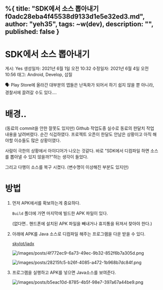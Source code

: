 %{
title: "SDK에서 소스 뽑아내기 f0adc28eba4f45538d9133d1e5e32ed3.md",
author: "yeh35",
tags: ~w(dev),
description: "",
published: false
}
---
# SDK에서 소스 뽑아내기

게시: Yes
생성일자: 2021년 6월 1일 오전 10:32
수정일자: 2021년 6월 4일 오전 10:56
태그: Android, Develop, 삽질

<aside>
🗣 Play Store에 올라간 대부분의 앱들은 난독화가 되어서 하기 쉽지 않을 뿐 아니라,
경찰서에 끌려갈 수도 있다....

</aside>

# 배경..

(동료의 commit을 안한 잘못도 있지만)  Github 작업도중 실수로 동료의 한달치 작업 내용을 날려버렸다.
순간 식겁하였다. 프로젝트 오픈이 한달도 안남은 상황이고 아직 해야할 이슈들도 많은 상황이였다.

사람이 극한의 상황에서 아이디어가 나오는 것같다. 바로 "SDK에서 디컴파일 하면 소스를 뽑아낼 수 있지 않을까?"하는 생각이 들었다.

그리고 다행이 소스를 복구 시켰다. (변수명이 이상해진 부분도 있지만)

# 방법

1. 먼저 APK에서를 확보하는게 중요하다. 
    
     `Build` 폴더에 가면 마지막에 빌드한 APK 파일이 있다. 
    
    (없다면.. 핸드폰에 설치된 APK 파일을 빼내거나 휴지통을 뒤져서 찾아야 한다.)
    
2. 아래에 APK를 Java 소스로 디컴파일 해주는 프로그램을 다운 받을 수 있다.
    
    [skylot/jadx](https://github.com/skylot/jadx)
    
    ![/images/posts/4f772ec9-6a73-49ec-9b32-852f6b7a305d.png](/images/posts/4f772ec9-6a73-49ec-9b32-852f6b7a305d.png)
    
    ![/images/posts/28215fc5-b26f-4085-a472-1b968b7dc84f.png](/images/posts/28215fc5-b26f-4085-a472-1b968b7dc84f.png)
    
3.  프로그램을 실행하고 APK를 넣으면 Java소스를 보여준다.
    
    ![/images/posts/b5eac10d-8785-4b5f-98e7-397a67a44be9.png](/images/posts/b5eac10d-8785-4b5f-98e7-397a67a44be9.png)